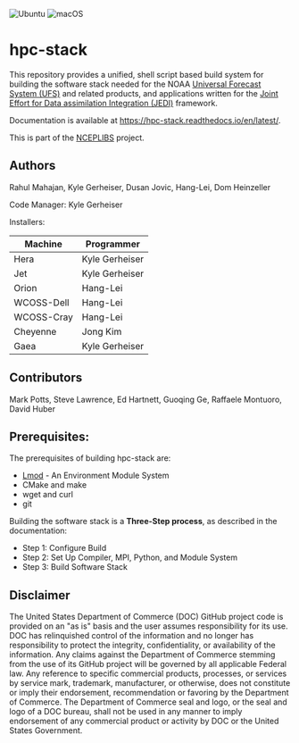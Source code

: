 
![Ubuntu](https://github.com/noaa-emc/hpc-stack/workflows/Build%20Ubuntu/badge.svg)
![macOS](https://github.com/noaa-emc/hpc-stack/workflows/Build%20macOS/badge.svg)

# hpc-stack

This repository provides a unified, shell script based build system
for building the software stack needed for the NOAA [Universal Forecast
System (UFS)](https://github.com/ufs-community/ufs-weather-model) and
related products, and applications written for the [Joint Effort for
Data assimilation Integration
(JEDI)](https://jointcenterforsatellitedataassimilation-jedi-docs.readthedocs-hosted.com/en/latest/)
framework.

Documentation is available at https://hpc-stack.readthedocs.io/en/latest/. 

This is part of the [NCEPLIBS](https://github.com/NOAA-EMC/NCEPLIBS) project.

## Authors

Rahul Mahajan, Kyle Gerheiser, Dusan Jovic, Hang-Lei, Dom Heinzeller

Code Manager: Kyle Gerheiser

Installers:

Machine     | Programmer
------------|------------------
Hera        | Kyle Gerheiser
Jet         | Kyle Gerheiser
Orion       | Hang-Lei
WCOSS-Dell  | Hang-Lei
WCOSS-Cray  | Hang-Lei
Cheyenne    | Jong Kim
Gaea        | Kyle Gerheiser

## Contributors

Mark Potts, Steve Lawrence, Ed Hartnett, Guoqing Ge, Raffaele Montuoro, David Huber

## Prerequisites:

The prerequisites of building hpc-stack are:

- [Lmod](https://lmod.readthedocs.io/en/latest/) - An Environment Module System
- CMake and make
- wget and curl
- git

Building the software stack is a **Three-Step process**, as described in the documentation:

- Step 1: Configure Build
- Step 2: Set Up Compiler, MPI, Python, and Module System
- Step 3: Build Software Stack


## Disclaimer

The United States Department of Commerce (DOC) GitHub project code is
provided on an "as is" basis and the user assumes responsibility for
its use. DOC has relinquished control of the information and no longer
has responsibility to protect the integrity, confidentiality, or
availability of the information. Any claims against the Department of
Commerce stemming from the use of its GitHub project will be governed
by all applicable Federal law. Any reference to specific commercial
products, processes, or services by service mark, trademark,
manufacturer, or otherwise, does not constitute or imply their
endorsement, recommendation or favoring by the Department of
Commerce. The Department of Commerce seal and logo, or the seal and
logo of a DOC bureau, shall not be used in any manner to imply
endorsement of any commercial product or activity by DOC or the United
States Government.
